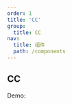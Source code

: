 ```yaml
---
order: 1
title: 'CC'
group:
  title: CC
nav:
  title: 组件
  path: /components
---
```


## CC

Demo:

<code src="./demo/base.tsx" />
